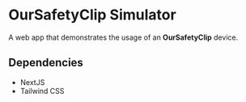 # OurSafetyClip Simulator

A web app that demonstrates the usage of an **OurSafetyClip** device.

## Dependencies
- NextJS
- Tailwind CSS
